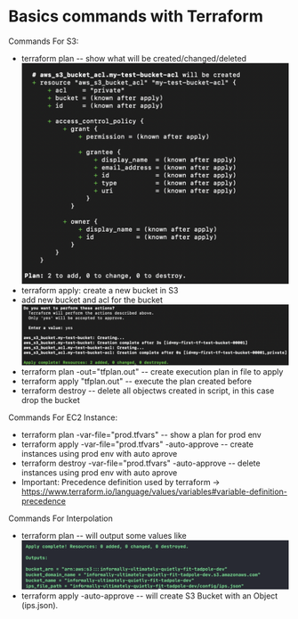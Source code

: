 # Basics commands with Terraform

Commands For S3:
- terraform plan -- show what will be created/changed/deleted
  ![plot](images/plan-1.png)
- terraform apply: create a new bucket in S3
- add new bucket and acl for the bucket
    ![plot](images/apply-1.png)
- terraform plan -out="tfplan.out" -- create execution plan in file to apply
- terraform apply "tfplan.out" -- execute the plan created before
- terraform destroy -- delete all objectws created in script, in this case drop the bucket

Commands For EC2 Instance:
- terraform plan -var-file="prod.tfvars" -- show a plan for prod env
- terraform apply -var-file="prod.tfvars" -auto-approve -- create instances using prod env with auto aprove
- terraform destroy -var-file="prod.tfvars" -auto-approve -- delete instances using prod env with auto aprove
- Important: Precedence definition used by terraform -> https://www.terraform.io/language/values/variables#variable-definition-precedence

Commands For Interpolation
- terraform plan -- will output some values like
   ![plot](images/plan-2.png)
- terraform apply -auto-approve -- will create S3 Bucket with an Object (ips.json).
